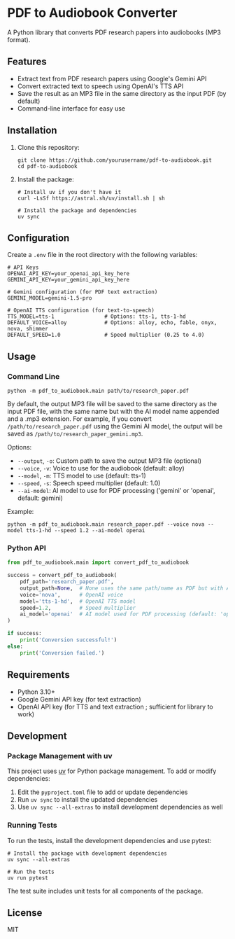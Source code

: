 # PDF to Audiobook Converter

A Python library that converts PDF research papers into audiobooks (MP3 format).

## Features

- Extract text from PDF research papers using Google's Gemini API
- Convert extracted text to speech using OpenAI's TTS API
- Save the result as an MP3 file in the same directory as the input PDF (by default)
- Command-line interface for easy use

## Installation

1. Clone this repository:
   ```
   git clone https://github.com/yourusername/pdf-to-audiobook.git
   cd pdf-to-audiobook
   ```

2. Install the package:
   ```
   # Install uv if you don't have it
   curl -LsSf https://astral.sh/uv/install.sh | sh

   # Install the package and dependencies
   uv sync
   ```

## Configuration

Create a `.env` file in the root directory with the following variables:

```
# API Keys
OPENAI_API_KEY=your_openai_api_key_here
GEMINI_API_KEY=your_gemini_api_key_here

# Gemini configuration (for PDF text extraction)
GEMINI_MODEL=gemini-1.5-pro

# OpenAI TTS configuration (for text-to-speech)
TTS_MODEL=tts-1                # Options: tts-1, tts-1-hd
DEFAULT_VOICE=alloy            # Options: alloy, echo, fable, onyx, nova, shimmer
DEFAULT_SPEED=1.0              # Speed multiplier (0.25 to 4.0)
```

## Usage

### Command Line

```
python -m pdf_to_audiobook.main path/to/research_paper.pdf
```

By default, the output MP3 file will be saved to the same directory as the input PDF file, with the same name but with the AI model name appended and a .mp3 extension. For example, if you convert `/path/to/research_paper.pdf` using the Gemini AI model, the output will be saved as `/path/to/research_paper_gemini.mp3`.

Options:
- `--output`, `-o`: Custom path to save the output MP3 file (optional)
- `--voice`, `-v`: Voice to use for the audiobook (default: alloy)
- `--model`, `-m`: TTS model to use (default: tts-1)
- `--speed`, `-s`: Speech speed multiplier (default: 1.0)
- `--ai-model`: AI model to use for PDF processing ('gemini' or 'openai', default: gemini)

Example:
```
python -m pdf_to_audiobook.main research_paper.pdf --voice nova --model tts-1-hd --speed 1.2 --ai-model openai
```

### Python API

```python
from pdf_to_audiobook.main import convert_pdf_to_audiobook

success = convert_pdf_to_audiobook(
    pdf_path='research_paper.pdf',
    output_path=None,  # None uses the same path/name as PDF but with AI model name and .mp3 extension
    voice='nova',      # OpenAI voice
    model='tts-1-hd',  # OpenAI TTS model
    speed=1.2,         # Speed multiplier
    ai_model='openai'  # AI model used for PDF processing (default: 'openai')
)

if success:
    print('Conversion successful!')
else:
    print('Conversion failed.')
```

## Requirements

- Python 3.10+
- Google Gemini API key (for text extraction)
- OpenAI API key (for TTS and text extraction ; sufficient for library to work)

## Development

### Package Management with uv

This project uses [uv](https://github.com/astral-sh/uv) for Python package management. To add or modify dependencies:

1. Edit the `pyproject.toml` file to add or update dependencies
2. Run `uv sync` to install the updated dependencies
3. Use `uv sync --all-extras` to install development dependencies as well

### Running Tests

To run the tests, install the development dependencies and use pytest:

```
# Install the package with development dependencies
uv sync --all-extras

# Run the tests
uv run pytest
```

The test suite includes unit tests for all components of the package.

## License

MIT 